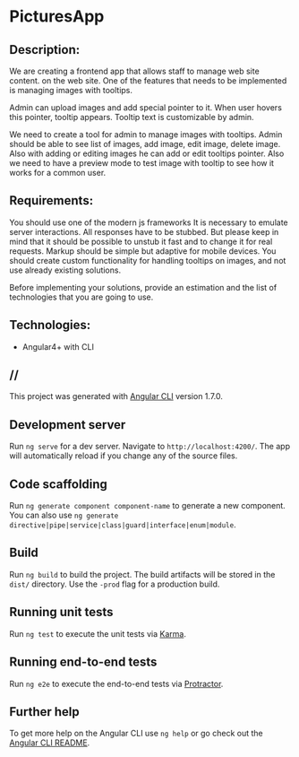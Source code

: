# PicturesApp

## Description:

We are creating a frontend app that allows staff to manage web site content. on the web site.
One of the features that needs to be implemented is managing images with tooltips.

Admin can upload images and add special pointer to it. When user hovers this pointer, tooltip appears. Tooltip text is customizable by admin.

We need to create a tool for admin to manage images with tooltips.
Admin should be able to see list of images, add image, edit image, delete image. Also with adding or editing images he can add or edit tooltips pointer. Also we need to have a preview mode to test image with tooltip to see how it works for a common user.

## Requirements:

You should use one of the modern js frameworks
It is necessary to emulate server interactions. All responses have to be stubbed. But please keep in mind that it should be possible to unstub it fast and to change it for real requests.
Markup should be simple but adaptive for mobile devices.
You should create custom functionality for handling tooltips on images, and not use already existing solutions.

Before implementing your solutions, provide an estimation and the list of technologies that you are going to use.

## Technologies:

- Angular4+ with CLI

## //

This project was generated with [Angular CLI](https://github.com/angular/angular-cli) version 1.7.0.

## Development server

Run `ng serve` for a dev server. Navigate to `http://localhost:4200/`. The app will automatically reload if you change any of the source files.

## Code scaffolding

Run `ng generate component component-name` to generate a new component. You can also use `ng generate directive|pipe|service|class|guard|interface|enum|module`.

## Build

Run `ng build` to build the project. The build artifacts will be stored in the `dist/` directory. Use the `-prod` flag for a production build.

## Running unit tests

Run `ng test` to execute the unit tests via [Karma](https://karma-runner.github.io).

## Running end-to-end tests

Run `ng e2e` to execute the end-to-end tests via [Protractor](http://www.protractortest.org/).

## Further help

To get more help on the Angular CLI use `ng help` or go check out the [Angular CLI README](https://github.com/angular/angular-cli/blob/master/README.md).

